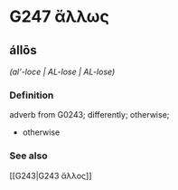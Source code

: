 # G247 ἄλλως

## állōs

_(al'-loce | AL-lose | AL-lose)_

### Definition

adverb from G0243; differently; otherwise; 

- otherwise

### See also

[[G243|G243 ἄλλος]]

